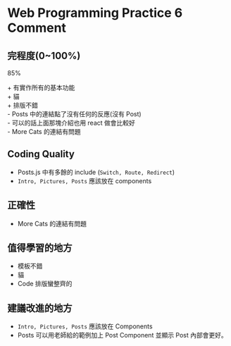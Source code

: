 # Web Programming Practice 6 Comment

## 完程度(0~100%)

85%

\+ 有實作所有的基本功能  
\+ 貓  
\+ 排版不錯  
\- Posts 中的連結點了沒有任何的反應(沒有 Post)  
\- 可以的話上面那塊介紹也用 react 做會比較好  
\- More Cats 的連結有問題

## Coding Quality

* Posts.js 中有多餘的 include (`Switch, Route, Redirect`)
* `Intro, Pictures, Posts` 應該放在 components

## 正確性

* More Cats 的連結有問題

## 值得學習的地方

* 模板不錯
* 貓
* Code 排版蠻整齊的

## 建議改進的地方

* `Intro, Pictures, Posts` 應該放在 Components
* Posts 可以用老師給的範例加上 Post Component 並顯示 Post 內部會更好。